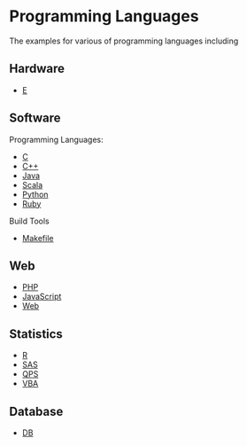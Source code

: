 Programming Languages
=====================================

The examples for various of programming languages including


Hardware
-------------------------

- [E](./e)


Software
-------------------------

Programming Languages:

- [C](./c)
- [C++](./cpp)
- [Java](./java)
- [Scala](./scala)
- [Python](./python)
- [Ruby](./ruby)

Build Tools

- [Makefile](./makefile)


Web
--------------------------

- [PHP](./php)
- [JavaScript](./javascript)
- [Web](./web)

Statistics
--------------------------

- [R](./r)
- [SAS](./sas)
- [QPS](./qps)
- [VBA](./vba)


Database
--------------------------

- [DB](./db)
